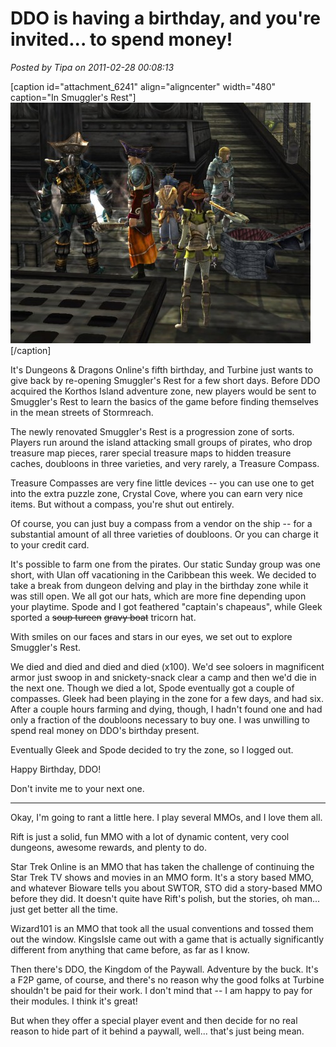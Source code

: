 # DDO is having a birthday, and you're invited... to spend money!

*Posted by Tipa on 2011-02-28 00:08:13*

[caption id="attachment\_6241" align="aligncenter" width="480" caption="In Smuggler's Rest"]![](../../../uploads/2011/02/dndclient-2011-02-27-22-17-57-42-480x385.jpg "In Smuggler's Rest")[/caption]

It's Dungeons & Dragons Online's fifth birthday, and Turbine just wants to give back by re-opening Smuggler's Rest for a few short days. Before DDO acquired the Korthos Island adventure zone, new players would be sent to Smuggler's Rest to learn the basics of the game before finding themselves in the mean streets of Stormreach.

The newly renovated Smuggler's Rest is a progression zone of sorts. Players run around the island attacking small groups of pirates, who drop treasure map pieces, rarer special treasure maps to hidden treasure caches, doubloons in three varieties, and very rarely, a Treasure Compass.

Treasure Compasses are very fine little devices -- you can use one to get into the extra puzzle zone, Crystal Cove, where you can earn very nice items. But without a compass, you're shut out entirely.

Of course, you can just buy a compass from a vendor on the ship -- for a substantial amount of all three varieties of doubloons. Or you can charge it to your credit card.

It's possible to farm one from the pirates. Our static Sunday group was one short, with Ulan off vacationing in the Caribbean this week. We decided to take a break from dungeon delving and play in the birthday zone while it was still open. We all got our hats, which are more fine depending upon your playtime. Spode and I got feathered "captain's chapeaus", while Gleek sported a ~~soup tureen~~ ~~gravy boat~~ tricorn hat.

With smiles on our faces and stars in our eyes, we set out to explore Smuggler's Rest.

We died and died and died and died (x100). We'd see soloers in magnificent armor just swoop in and snickety-snack clear a camp and then we'd die in the next one. Though we died a lot, Spode eventually got a couple of compasses. Gleek had been playing in the zone for a few days, and had six. After a couple hours farming and dying, though, I hadn't found one and had only a fraction of the doubloons necessary to buy one. I was unwilling to spend real money on DDO's birthday present.

Eventually Gleek and Spode decided to try the zone, so I logged out.

Happy Birthday, DDO!

Don't invite me to your next one.

---

Okay, I'm going to rant a little here. I play several MMOs, and I love them all.

Rift is just a solid, fun MMO with a lot of dynamic content, very cool dungeons, awesome rewards, and plenty to do.

Star Trek Online is an MMO that has taken the challenge of continuing the Star Trek TV shows and movies in an MMO form. It's a story based MMO, and whatever Bioware tells you about SWTOR, STO did a story-based MMO before they did. It doesn't quite have Rift's polish, but the stories, oh man... just get better all the time.

Wizard101 is an MMO that took all the usual conventions and tossed them out the window. KingsIsle came out with a game that is actually significantly different from anything that came before, as far as I know.

Then there's DDO, the Kingdom of the Paywall. Adventure by the buck. It's a F2P game, of course, and there's no reason why the good folks at Turbine shouldn't be paid for their work. I don't mind that -- I am happy to pay for their modules. I think it's great!

But when they offer a special player event and then decide for no real reason to hide part of it behind a paywall, well... that's just being mean.

